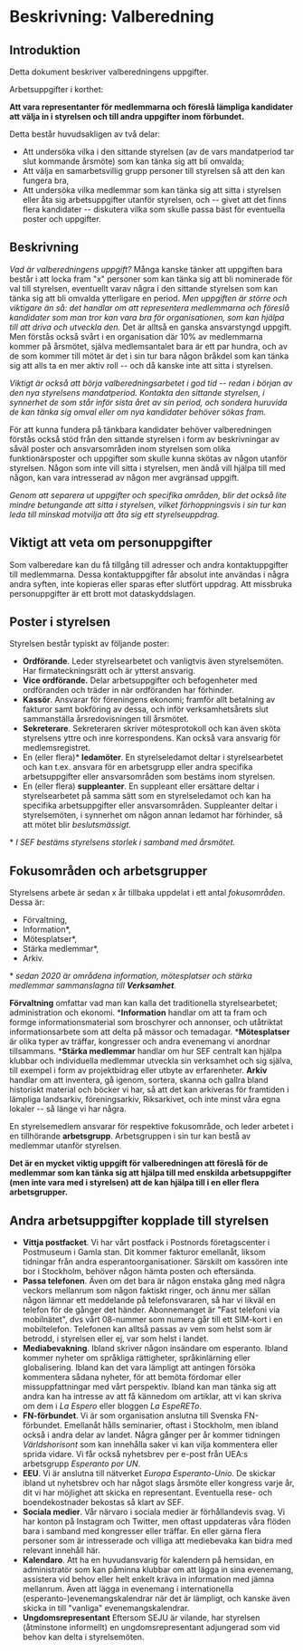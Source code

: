 # Beskrivning: Valberedning

## Introduktion

Detta dokument beskriver valberedningens uppgifter.

Arbetsuppgifter i korthet:

**Att vara representanter för medlemmarna och föreslå lämpliga kandidater att välja in i styrelsen och till andra uppgifter inom förbundet.**

Detta består huvudsakligen av två delar:

* Att undersöka vilka i den sittande styrelsen (av de vars mandatperiod tar slut kommande årsmöte) som kan tänka sig att bli omvalda;
* Att välja en samarbetsvillig grupp personer till styrelsen så att den kan fungera bra,
* Att undersöka vilka medlemmar som kan tänka sig att sitta i styrelsen eller åta sig arbetsuppgifter utanför styrelsen, och -- givet att det finns flera kandidater -- diskutera vilka som skulle passa bäst för eventuella poster och uppgifter.

## Beskrivning

*Vad är valberedningens uppgift?* Många kanske tänker att uppgiften bara består i att locka fram "x" personer som kan tänka sig att bli nominerade för val till styrelsen, eventuellt varav några i den sittande styrelsen som kan tänka sig att bli omvalda ytterligare en period. *Men uppgiften är större och viktigare än så: det handlar om att representera medlemmarna och föreslå kandidater som man tror kan vara bra för organisationen, som kan hjälpa till att driva och utveckla den.* Det är alltså en ganska ansvarstyngd uppgift. Men förstås också svårt i en organisation där 10% av medlemmarna kommer på årsmötet, själva medlemsantalet bara är ett par hundra, och av de som kommer till mötet är det i sin tur bara någon bråkdel som kan tänka sig att alls ta en mer aktiv roll -- och då kanske inte att sitta i styrelsen.  

*Viktigt är också att börja valberedningsarbetet i god tid -- redan i början av den nya styrelsens mandatperiod. Kontakta den sittande styrelsen, i synnerhet de som står inför sista året av sin period, och sondera huruvida de kan tänka sig omval eller om nya kandidater behöver sökas fram.* 

För att kunna fundera på tänkbara kandidater behöver valberedningen förstås också stöd från den sittande styrelsen i form av beskrivningar av såväl poster och ansvarsområden inom styrelsen som olika funktionärsposter och uppgifter som skulle kunna skötas av någon utanför styrelsen. Någon som inte vill sitta i styrelsen, men ändå  vill hjälpa till med någon, kan vara intresserad av någon mer avgränsad uppgift.

*Genom att separera ut uppgifter och specifika områden, blir det också lite mindre betungande att sitta i styrelsen, vilket förhoppningsvis i sin tur kan leda till minskad motvilja att åta sig ett styrelseuppdrag.*

## Viktigt att veta om personuppgifter

Som valberedare kan du få tillgång till adresser och andra kontaktuppgifter till medlemmarna. Dessa kontaktuppgifter får absolut inte användas i några andra syften, inte kopieras eller sparas efter slutfört uppdrag. Att missbruka personuppgifter är ett brott mot dataskyddslagen.

## Poster i styrelsen

Styrelsen består typiskt av följande poster:

* **Ordförande**. Leder styrelsearbetet och vanligtvis även styrelsemöten. Har firmateckningsrätt och är ytterst ansvarig.
* **Vice ordförande.** Delar arbetsuppgifter och befogenheter med ordföranden och träder in när ordföranden har förhinder.
* **Kassör**. Ansvarar för föreningens ekonomi; framför allt betalning av fakturor samt bokföring av dessa, och inför verksamhetsårets slut sammanställa årsredovisningen till årsmötet.
* **Sekreterare**. Sekreteraren skriver mötesprotokoll och kan även sköta styrelsens yttre och inre korrespondens. Kan också vara ansvarig för medlemsregistret.
* En (eller flera)* **ledamöter**. En styrelseledamot deltar i styrelsearbetet och kan t.ex. ansvara för en arbetsgrupp eller andra specifika arbetsuppgifter eller ansvarsområden som bestäms inom styrelsen.
* En (eller flera) **suppleanter**. En suppleant eller ersättare deltar i styrelsearbetet på samma sätt som en styrelseledamot och kan ha specifika arbetsuppgifter eller ansvarsområden. Suppleanter deltar i styrelsemöten, i synnerhet om någon annan ledamot har förhinder, så att mötet blir *beslutsmässigt*.

\* _I SEF bestäms styrelsens storlek i samband med årsmötet._

## Fokusområden och arbetsgrupper

Styrelsens arbete är sedan x år tillbaka uppdelat i ett antal *fokusområden*. Dessa är:

* Förvaltning,
* Information*,
* Mötesplatser*,
* Stärka medlemmar*,
* Arkiv.



\* _sedan 2020 är områdena information, mötesplatser och stärka medlemmar sammanslagna till **Verksamhet**._

**Förvaltning** omfattar vad man kan kalla det traditionella styrelsearbetet; administration och ekonomi. \***Information** handlar om att ta fram och formge informationsmaterial som broschyrer och annonser, och utåtriktat informationsarbete som att delta på mässor och temadagar. \***Mötesplatser** är olika typer av träffar, kongresser och andra evenemang vi anordnar tillsammans. \***Stärka medlemmar** handlar om hur SEF centralt kan hjälpa klubbar och individuella medlemmar utveckla sin verksamhet och sig själva, till exempel i form av projektbidrag eller utbyte av erfarenheter. **Arkiv** handlar om att inventera, gå igenom, sortera, skanna och gallra bland historiskt material och böcker vi har, så att det kan arkiveras för framtiden i lämpliga landsarkiv, föreningsarkiv, Riksarkivet, och inte minst våra egna lokaler -- så länge vi har några.

En styrelsemedlem ansvarar för respektive fokusområde, och leder arbetet i en tillhörande **arbetsgrupp**. Arbetsgruppen i sin tur kan bestå av medlemmar utanför styrelsen. 

**Det är en mycket viktig uppgift för valberedningen att föreslå för de medlemmar som kan tänka sig att hjälpa till med enskilda arbetsuppgifter (men inte vara med i styrelsen) att de kan hjälpa till i en eller flera arbetsgrupper.**

## Andra arbetsuppgifter kopplade till styrelsen



* **Vittja postfacket**. Vi har vårt postfack i Postnords företagscenter i Postmuseum i Gamla stan. Dit kommer fakturor emellanåt, liksom tidningar från andra esperantoorganisationer. Särskilt om kassören inte bor i Stockholm, behöver någon hämta posten och eftersända.
* **Passa telefonen**. Även om det bara är någon enstaka gång med några veckors mellanrum som någon faktiskt ringer, och ännu mer sällan någon lämnar ett meddelande på telefonsvararen, så har vi likväl en telefon för de gånger det händer. Abonnemanget är "Fast telefoni via mobilnätet", dvs vårt 08-nummer som numera går till ett SIM-kort i en mobiltelefon. Telefonen kan alltså passas av vem som helst som är betrodd, i styrelsen eller ej, var som helst i landet.
* **Mediabevakning**. Ibland skriver någon insändare om esperanto. Ibland kommer nyheter om språkliga rättigheter, språkinlärning eller globalisering. Ibland kan det vara lämpligt att antingen försöka kommentera sådana nyheter, för att bemöta fördomar eller missuppfattningar med vårt perspektiv. Ibland kan man tänka sig att andra kan ha intresse av att få kännedom om artiklar, att vi kan skriva om dem i *La Espero* eller bloggen *La EspeRETo*.
* **FN-förbundet**. Vi är som organisation anslutna till Svenska FN-förbundet. Emellanåt hålls seminarier, oftast i Stockholm, men ibland också i andra delar av landet. Några gånger per år kommer tidningen *Världshorisont* som kan innehålla saker vi kan vilja kommentera eller sprida vidare. Vi får också nyhetsbrev per e-post från UEA:s arbetsgrupp *Esperanto por UN*.
* **EEU**. Vi är anslutna till nätverket *Europa Esperanto-Unio*. De skickar ibland ut nyhetsbrev och har något slags årsmöte eller kongress varje år, dit vi har möjlighet att skicka en representant. Eventuella rese- och boendekostnader bekostas så klart av SEF.
* **Sociala medier**. Vår närvaro i sociala medier är förhållandevis svag. Vi har konton på Instagram och Twitter, men oftast uppdateras våra flöden bara i samband med kongresser eller träffar. En eller gärna flera personer som är intresserade och villiga att mediebevaka kan bidra med relevant innehåll här. 
* **Kalendaro**. Att ha en huvudansvarig för kalendern på hemsidan, en administratör som kan påminna klubbar om att lägga in sina evenemang, assistera vid behov eller helt enkelt kräva in information med jämna mellanrum. Även att lägga in evenemang i internationella (esperanto-)evenemangskalendrar när det är lämpligt, och kanske även skicka in till "vanliga" evenemangskalendrar.
* **Ungdomsrepresentant** Eftersom SEJU är vilande, har styrelsen (åtminstone informellt) en ungdomsrepresentant adjungerad som vid behov kan delta i styrelsemöten.